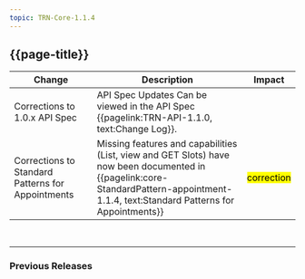 ```yaml
---
topic: TRN-Core-1.1.4
---
```


<div class="bars-blg-expander">
<div class="bars-blg-expander-entry" id="v1.1.0">

## {{page-title}}

| Change                                   | Description                            | Impact                          | 
|------------------------------------------|----------------------------------------|---------------------------------|
| Corrections to 1.0.x API Spec         | API Spec Updates Can be viewed in the API Spec {{pagelink:TRN-API-1.1.0, text:Change Log}}. | 
| Corrections to Standard Patterns for Appointments | Missing features and capabilities (List, view and GET Slots) have now been documented in  {{pagelink:core-StandardPattern-appointment-1.1.4, text:Standard Patterns for Appointments}} | <mark style="background-color: Yellow">correction</mark> |


<br>
<hr>

### Previous Releases